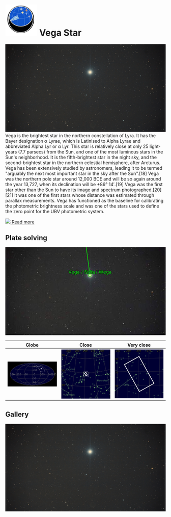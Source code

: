 # ![](../Imaging//Common/pyl-tiny.png) Vega Star
![IMG](../Imaging//HD/Vega_Star+01+co.jpg)
Vega is the brightest star in the northern constellation of Lyra. It has the Bayer designation α Lyrae, which is Latinised to Alpha Lyrae and abbreviated Alpha Lyr or α Lyr. This star is relatively close at only 25 light-years (7.7 parsecs) from the Sun, and one of the most luminous stars in the Sun's neighborhood. It is the fifth-brightest star in the night sky, and the second-brightest star in the northern celestial hemisphere, after Arcturus. Vega has been extensively studied by astronomers, leading it to be termed "arguably the next most important star in the sky after the Sun".[18] Vega was the northern pole star around 12,000 BCE and will be so again around the year 13,727, when its declination will be +86° 14′.[19] Vega was the first star other than the Sun to have its image and spectrum photographed.[20][21] It was one of the first stars whose distance was estimated through parallax measurements. Vega has functioned as the baseline for calibrating the photometric brightness scale and was one of the stars used to define the zero point for the UBV photometric system.

[![](/home/lcv/Dropbox/AstroPhotography//Imaging//Common/Wikipedia.png) Read more](https://en.wikipedia.org/wiki/Vega)
## Plate solving 


![IMG](../Imaging//HD/Vega_Star_Annotated.jpg)


| Globe | Close | Very close |
| ----- | ----- | ----- |
|![IMG](../Imaging//HD/Vega_Star_Globe.jpg) |![IMG](../Imaging//HD/Vega_Star_Close.jpg) |![IMG](../Imaging//HD/Vega_Star_Closer.jpg) |

## Gallery
![IMG](../Imaging//HD/Vega_Star+01+co.jpg) 

